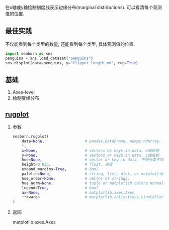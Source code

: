 
在x轴或y轴绘制刻度线表示边缘分布(marginal distributions). 可以看清每个观测值的位置.


## 最佳实践

不仅能看到每个类型的数量, 还能看到每个类型, 具体观测值的位置.

```python
import seaborn as sns
penguins = sns.load_dataset("penguins")
sns.displot(data=penguins, y="flipper_length_mm", rug=True)
```

## 基础
1. Axes-level 
2. 绘制变缘分布


## [rugplot](https://seaborn.pydata.org/generated/seaborn.rugplot.html)

1. 参数
    ```python
    seaborn.rugplot(
        data=None,                  # pandas.DataFrame, numpy.ndarray, mapping, or sequence
        *, 
        x=None,                     # vectors or keys in data. x轴绘制
        y=None,                     # vectors or keys in data. y轴绘制
        hue=None,                   # vector or key in data. 不同分类不同颜色
        height=0.025,               # float. 高度
        expand_margins=True,        # bool.
        palette=None,               # string, list, dict, or matplotlib.colors.Colormap. 
        hue_order=None,             # vector of strings. 
        hue_norm=None,              # tuple or matplotlib.colors.Normalize
        legend=True,                # bool
        ax=None,                    # matplotlib.axes.Axes
        **kwargs                    # matplotlib.collections.LineCollection()的参数
    )
    ```

2. 返回

    matplotlib.axes.Axes



